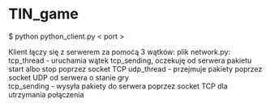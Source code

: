 # TIN_game
$ python python_client.py < port >

Klient łączy się z serwerem za pomoćą 3 wątków:
    plik network.py:
 tcp_thread  -  uruchamia wątek tcp_sending, oczekuję od serwera pakietu start albo  stop poprzez socket TCP
 udp_thread   -  przejmuje pakiety poprzez socket UDP od serwera o stanie gry  
 tcp_sending   - wysyła pakiety do serwera poprzez socket TCP dla utrzymania połączenia

